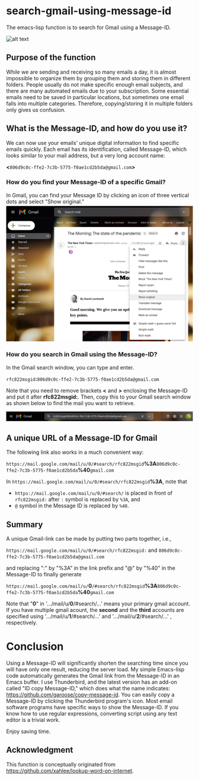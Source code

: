 # search-gmail-using-message-id
The emacs-lisp function is to search for Gmail using a Message-ID.

![alt text](https://github.com/enphysoft/search-gmail-using-message-id/blob/main/images/lgmid.gif)

## Purpose of the function
While we are sending and receiving so many emails a day, it is almost impossible to organize them by grouping them and storing them in different folders. People usually do not make specific enough email subjects, and there are many automated emails due to your subscription. Some essential emails need to be saved in particular locations, but sometimes one email falls into multiple categories. Therefore, copying/storing it in multiple folders only gives us confusion.

## What is the Message-ID, and how do you use it?
We can now use your emails' unique digital information to find specific emails quickly. Each email has its identification, called Message-ID, which looks similar to your mail address, but a very long account name:

<strong><</strong>`806d9c0c-ffe2-7c3b-5775-f0ae1cd2b5da@gmail.com`<strong>></strong>

### How do you find your Message-ID of a specific Gmail?
In Gmail, you can find your Message ID by clicking an icon of three vertical dots and select "Show original."
![alt text](https://github.com/enphysoft/search-gmail-using-message-id/blob/main/images/Gmail-show-original.png)

### How do you search in Gmail using the Message-ID?
In the Gmail search window, you can type and enter.

`rfc822msgid`<strong>:</strong>`806d9c0c-ffe2-7c3b-5775-f0ae1cd2b5da@gmail.com`

Note that you need to remove brackets <strong><</strong> and <strong>></strong> enclosing the Message-ID and put it after <strong>rfc822msgid:</strong>.
Then, copy this to your Gmail search window as shown below to find the mail you want to retrieve.
 
![alt text](https://github.com/enphysoft/search-gmail-using-message-id/blob/main/images/Gmail-search-using-message-id.png)

## A unique URL of a Message-ID for Gmail
The following link also works in a much convenient way:

`https://mail.google.com/mail/u/0/#search/rfc822msgid`<strong>%3A</strong>`806d9c0c-ffe2-7c3b-5775-f0ae1cd2b5da`<strong>%40</strong>`gmail.com`

In `https://mail.google.com/mail/u/0/#search/rfc822msgid`<strong>%3A</strong>, 
note that 
- `https://mail.google.com/mail/u/0/#search/` is placed in front of `rfc822msgid:` after `:` symbol is replaced by `%3A`, and
- `@` symbol in the Message ID is replaced by `%40`.

## Summary
A unique Gmail-link can be made by putting two parts together, i.e.,

`https://mail.google.com/mail/u/0/#search/rfc822msgid:` and `806d9c0c-ffe2-7c3b-5775-f0ae1cd2b5da@gmail.com`

and replacing ":" by "%3A" in the link prefix and "@" by "%40" in the Message-ID to finally generate

`https://mail.google.com/mail/u/`<strong>0</strong>`/#search/rfc822msgid`<strong>%3A</strong>`806d9c0c-ffe2-7c3b-5775-f0ae1cd2b5da`<strong>%40</strong>`gmail.com`

Note that "<strong>0</strong>" in '.../mail/u/<strong>0</strong>/#search/...' means your primary gmail account.  If you have multiple gmail acount, the <strong>second</strong> and the <strong>third</strong> accounts are specified using '.../mail/u/<strong>1</strong>/#search/...' and '.../mail/u/<strong>2</strong>/#search/...' , respectively. 

# Conclusion 
Using a Message-ID will significantly shorten the searching time since you will have only one result, reducing the server load. My simple Emacs-lisp code automatically generates the Gmail link from the Message-ID in an Emacs buffer. I use Thunderbird, and the latest version has an add-on called "ID copy Message-ID," which does what the name indicates: https://github.com/garoose/copy-message-id. You can easily copy a Message-ID by clicking the Thunderbird program's icon. 
Most email software programs have specific ways to show the Message-ID. If you know how to use regular expressions, converting script using any text editor is a trivial work. 

Enjoy saving time. 
 
## Acknowledgment
This function is conceptually originated from https://github.com/xahlee/lookup-word-on-internet. 

